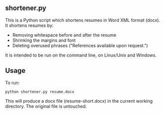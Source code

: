 shortener.py
--------------
This is a Python script which shortens resumes in Word XML format (docx). It shortens resumes by:

- Removing whitespace before and after the resume
- Shrinking the margins and font
- Deleting overused phrases ("References available upon request.")

It is intended to be run on the command line, on Linux/Unix and Windows.

Usage
-------------

To run:
```
python shortener.py resume.docx
```

This will produce a docx file (resume-short.docx) in the current working directory. The original file is untouched.
